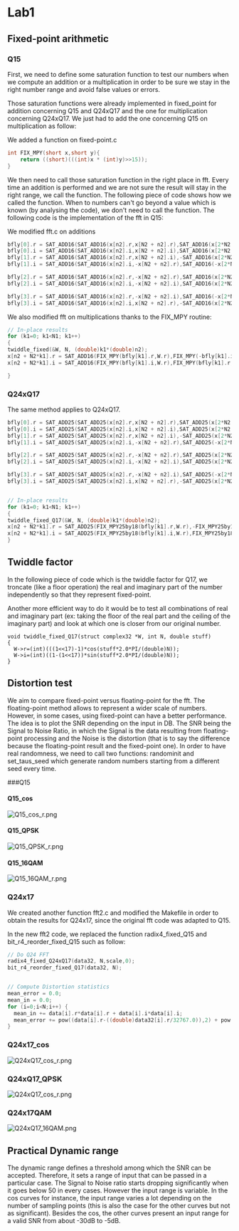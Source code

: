 # Lab1


## Fixed-point arithmetic

### Q15


First, we need to define some saturation function to test our numbers when we compute an addition or a multiplication in order to be sure we stay in the right number range and avoid false values or errors.

Those saturation functions were already implemented in fixed_point for addition concerning Q15 and Q24xQ17 and the one for multiplication concerning Q24xQ17. We just had to add the one concerning Q15 on multiplication as follow:

We added a function on fixed-point.c
```c
int FIX_MPY(short x,short y){
	return ((short)(((int)x * (int)y)>>15));
}
```

We then need to call those saturation function in the right place in fft.
Every time an addition is performed and we are not sure the result will stay in the right range, we call the function. The following piece of code shows how we called the function. When to numbers can't go beyond a value which is known (by analysing the code), we don't need to call the function.
The following code is the implementation of the fft in Q15:

We modified fft.c on additions
```c
bfly[0].r = SAT_ADD16(SAT_ADD16(x[n2].r,x[N2 + n2].r),SAT_ADD16(x[2*N2 + n2].r,x[3*N2 + n2].r));
bfly[0].i = SAT_ADD16(SAT_ADD16(x[n2].i,x[N2 + n2].i),SAT_ADD16(x[2*N2 + n2].i,x[3*N2 + n2].i));
bfly[1].r = SAT_ADD16(SAT_ADD16(x[n2].r,x[N2 + n2].i),-SAT_ADD16(x[2*N2 + n2].r,x[3*N2 + n2].i));
bfly[1].i = SAT_ADD16(SAT_ADD16(x[n2].i,-x[N2 + n2].r),SAT_ADD16(-x[2*N2 + n2].i,x[3*N2 + n2].r));

bfly[2].r = SAT_ADD16(SAT_ADD16(x[n2].r,-x[N2 + n2].r),SAT_ADD16(x[2*N2 + n2].r,-x[3*N2 + n2].r));
bfly[2].i = SAT_ADD16(SAT_ADD16(x[n2].i,-x[N2 + n2].i),SAT_ADD16(x[2*N2 + n2].i,-x[3*N2 + n2].i));

bfly[3].r = SAT_ADD16(SAT_ADD16(x[n2].r,-x[N2 + n2].i),SAT_ADD16(-x[2*N2 + n2].r,x[3*N2 + n2].i));
bfly[3].i = SAT_ADD16(SAT_ADD16(x[n2].i,x[N2 + n2].r),-SAT_ADD16(x[2*N2 + n2].i,x[3*N2 + n2].r));
```

We also modified fft on multiplications thanks to the FIX_MPY routine:
```c
// In-place results
for (k1=0; k1<N1; k1++)
{
twiddle_fixed(&W, N, (double)k1*(double)n2);
x[n2 + N2*k1].r = SAT_ADD16(FIX_MPY(bfly[k1].r,W.r),FIX_MPY(-bfly[k1].i,W.i));
x[n2 + N2*k1].i = SAT_ADD16(FIX_MPY(bfly[k1].i,W.r),FIX_MPY(bfly[k1].r,W.i));

}

```


### Q24xQ17


The same method applies to Q24xQ17.

```c
bfly[0].r = SAT_ADD25(SAT_ADD25(x[n2].r,x[N2 + n2].r),SAT_ADD25(x[2*N2 + n2].r,x[3*N2 + n2].r));
bfly[0].i = SAT_ADD25(SAT_ADD25(x[n2].i,x[N2 + n2].i),SAT_ADD25(x[2*N2 + n2].i,x[3*N2 + n2].i));
bfly[1].r = SAT_ADD25(SAT_ADD25(x[n2].r,x[N2 + n2].i),-SAT_ADD25(x[2*N2 + n2].r,x[3*N2 + n2].i));
bfly[1].i = SAT_ADD25(SAT_ADD25(x[n2].i,-x[N2 + n2].r),SAT_ADD25(-x[2*N2 + n2].i,x[3*N2 + n2].r));

bfly[2].r = SAT_ADD25(SAT_ADD25(x[n2].r,-x[N2 + n2].r),SAT_ADD25(x[2*N2 + n2].r,-x[3*N2 + n2].r));
bfly[2].i = SAT_ADD25(SAT_ADD25(x[n2].i,-x[N2 + n2].i),SAT_ADD25(x[2*N2 + n2].i,-x[3*N2 + n2].i));

bfly[3].r = SAT_ADD25(SAT_ADD25(x[n2].r,-x[N2 + n2].i),SAT_ADD25(-x[2*N2 + n2].r,x[3*N2 + n2].i));
bfly[3].i = SAT_ADD25(SAT_ADD25(x[n2].i,x[N2 + n2].r),-SAT_ADD25(x[2*N2 + n2].i,x[3*N2 + n2].r));


// In-place results
for (k1=0; k1<N1; k1++)
{
twiddle_fixed_Q17(&W, N, (double)k1*(double)n2);
x[n2 + N2*k1].r = SAT_ADD25(FIX_MPY25by18(bfly[k1].r,W.r),-FIX_MPY25by18(bfly[k1].i,W.i));
x[n2 + N2*k1].i = SAT_ADD25(FIX_MPY25by18(bfly[k1].i,W.r),FIX_MPY25by18(bfly[k1].r,W.i));
}
```

## Twiddle factor


In the following piece of code which is the twiddle factor for Q17, we troncate (like a floor operation) the real and imaginary part of the number independently so that they represent fixed-point.

Another more efficient way to do it would be to test all combinations of real and imaginary part (ex: taking the floor of the real part and the ceiling of the imaginary part) and look at which one is closer from our original number.


```
void twiddle_fixed_Q17(struct complex32 *W, int N, double stuff)
{
  W->r=(int)(((1<<17)-1)*cos(stuff*2.0*PI/(double)N));
  W->i=(int)((1-(1<<17))*sin(stuff*2.0*PI/(double)N));
}
```


## Distortion test

We aim to compare fixed-point versus floating-point for the fft. The floating-point method allows to represent a wider scale of numbers. However, in some cases, using fixed-point can have a better performance. The idea is to plot the SNR depending on the input in DB. The SNR being the Signal to Noise Ratio, in which the Signal is the data resulting from floating-point processing and the Noise is the distortion (that is to say the difference because the floating-point result and the fixed-point one).
In order to have real randomness, we need to call two functions: randominit and set_taus_seed which generate random numbers starting from a different seed every time.

###Q15



#### Q15_cos

![Q15_cos_r.png](Q15_cos_r.png)


#### Q15_QPSK

![Q15_QPSK_r.png](Q15_QPSK_r.png)



#### Q15_16QAM


![Q15_16QAM_r.png](Q15_16QAM_r.png)



### Q24x17
We created another function fft2.c and modified the Makefile in order to obtain the results for Q24x17, since the original fft code was adapted to Q15.


In the new fft2 code, we replaced the function radix4_fixed_Q15 and bit_r4_reorder_fixed_Q15 such as follow:

```c
// Do Q24 FFT
radix4_fixed_Q24xQ17(data32, N,scale,0);
bit_r4_reorder_fixed_Q17(data32, N);


// Compute Distortion statistics
mean_error = 0.0;
mean_in = 0.0;
for (i=0;i<N;i++) {
  mean_in += data[i].r*data[i].r + data[i].i*data[i].i;
  mean_error += pow((data[i].r-((double)data32[i].r/32767.0)),2) + pow((data[i].i-((double)data32[i].i/32767.0)),2);
}
```


### Q24x17_cos


![Q24xQ17_cos_r.png](Q24xQ17_cos.png)

### Q24xQ17_QPSK

![Q24xQ17_cos_r.png](Q24xQ17_QPSK.png)




### Q24x17QAM

![Q24xQ17_16QAM.png](Q24xQ17_16QAM.png)


## Practical Dynamic range

The dynamic range defines a threshold among which the SNR can be accepted.
Therefore, it sets a range of input that can be passed in a particular case.
The Signal to Noise ratio starts dropping significantly when it goes below 50 in every cases. However the input range is variable. In the cos curves for instance, the input range varies a lot depending on the number of sampling points (this is also the case for the other curves but not as significant). Besides the cos, the other curves present an input range for a valid SNR from about -30dB to -5dB.
